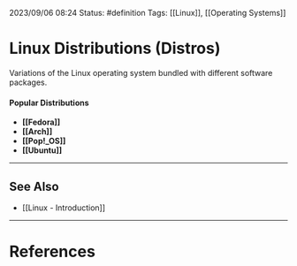 2023/09/06 08:24
Status: #definition
Tags: [[Linux]], [[Operating Systems]]

# Linux Distributions (Distros)

Variations of the Linux operating system bundled with different software packages.

#### Popular Distributions
- **[[Fedora]]**
- **[[Arch]]**
- **[[Pop!_OS]]**
- **[[Ubuntu]]**

---
## See Also
- [[Linux - Introduction]]

---
# References
